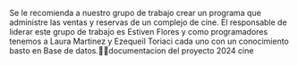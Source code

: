 Se le recomienda a nuestro grupo de trabajo crear un programa que administre las ventas y reservas de un complejo de cine. El responsable de liderar este grupo de trabajo es Estiven Flores y como programadores tenemos a Laura Martinez y Ezequeil Toriaci cada uno con un conocimiento basto en Base de datos.🦆🦆documentacion del proyecto 2024 cine
